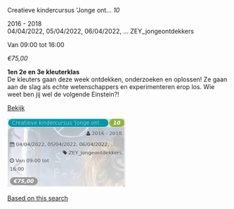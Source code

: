 Creatieve kindercursus 'Jonge ont... *10*

2016 - 2018  
04/04/2022, 05/04/2022, 06/04/2022, ... ZEY\_jongeontdekkers  

Van 09:00 tot 16:00

*€75,00*

  

**1en 2e en 3e kleuterklas**  
De kleuters gaan deze week ontdekken, onderzoeken en oplossen! Ze gaan aan de slag als echte wetenschappers en experimenteren erop los. Wie weet ben jij wel de volgende Einstein?!

[Bekijk](https://tickets.vgc.be/activity/subscribe/ZEY_jongeontdekkers)

![](71902.png)

[Based on this search](https://tickets.vgc.be/activity/index?&vrijeplaatsen=1&Age%5B%5D=3%2C5&entity=276)